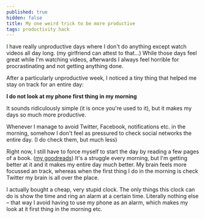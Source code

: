 ```yaml
---
published: true
hidden: false
title: My one weird trick to be more productive
tags: productivity hack
---
```


I have really unproductive days where I don't do anything except watch videos all day long. (my girlfriend can attest to that...) While those days feel great while I'm watching videos, afterwards I always feel horrible for procrastinating and not getting anything done.

After a particularly unproductive week, I noticed a tiny thing that helped me stay on track for an entire day:

**I do not look at my phone first thing in my morning**

It sounds ridiculously simple (it is once you're used to it), but it makes my days so much more productive.

Whenever I manage to avoid Twitter, Facebook, notifications etc. in the morning, somehow I don't feel as pressured to check social networks the entire day. (I do check them, but much less)

Right now, I still have to force myself to start the day by reading a few pages of a book. ([my goodreads](https://www.goodreads.com/mxstbr)) It's a struggle every morning, but I'm getting better at it and it makes my entire day much better. My brain feels more focussed an track, whereas when the first thing I do in the morning is check Twitter my brain is all over the place.

I actually bought a cheap, very stupid clock. The only things this clock can do is show the time and ring an alarm at a certain time. Literally nothing else – that way I avoid having to use my phone as an alarm, which makes my look at it first thing in the morning etc.
